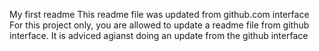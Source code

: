 My first readme
This readme file was updated from github.com interface
For this project only, you are allowed to update a readme file from github interface.
It is adviced agianst doing an update from the github interface
